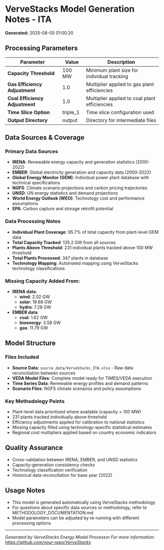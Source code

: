 # VerveStacks Model Generation Notes - ITA

**Generated:** 2025-08-05 01:00:20

## Processing Parameters

| Parameter | Value | Description |
|-----------|-------|-------------|
| **Capacity Threshold** | 100 MW | Minimum plant size for individual tracking |
| **Gas Efficiency Adjustment** | 1.0 | Multiplier applied to gas plant efficiencies |
| **Coal Efficiency Adjustment** | 1.0 | Multiplier applied to coal plant efficiencies |
| **Time Slice Option** | triple_1 | Time slice configuration used |
| **Output Directory** | output | Directory for intermediate files |

## Data Sources & Coverage

### Primary Data Sources
- **IRENA**: Renewable energy capacity and generation statistics (2000-2022)
- **EMBER**: Global electricity generation and capacity data (2000-2022)
- **Global Energy Monitor (GEM)**: Individual power plant database with technical specifications
- **NGFS**: Climate scenario projections and carbon pricing trajectories
- **UNSD**: UN energy statistics and demand projections
- **World Energy Outlook (WEO)**: Technology cost and performance assumptions
- **EPA**: Carbon capture and storage retrofit potential

### Data Processing Notes
- **Individual Plant Coverage**: 95.7% of total capacity from plant-level GEM data
- **Total Capacity Tracked**: 135.2 GW from all sources
- **Plants Above Threshold**: 231 individual plants tracked above 100 MW threshold
- **Total Plants Processed**: 347 plants in database
- **Technology Mapping**: Automated mapping using VerveStacks technology classifications

### Missing Capacity Added From:
- **IRENA data**:
  - **wind**: 2.02 GW
  - **solar**: 19.88 GW
  - **hydro**: 7.28 GW
- **EMBER data**:
  - **coal**: 1.62 GW
  - **bioenergy**: 3.58 GW
  - **gas**: 11.79 GW

## Model Structure

### Files Included
- **Source Data**: `source_data/VerveStacks_ITA.xlsx` - Raw data reconciliation between sources
- **VEDA Model Files**: Complete model ready for TIMES/VEDA execution
- **Time Series Data**: Renewable energy profiles and demand patterns
- **Scenario Files**: NGFS climate scenarios and policy assumptions

### Key Methodology Points
- Plant-level data prioritized where available (capacity > 100 MW)
- 231 plants tracked individually above threshold
- Efficiency adjustments applied for calibration to national statistics
- Missing capacity filled using technology-specific statistical estimates
- Regional cost multipliers applied based on country economic indicators

## Quality Assurance
- Cross-validation between IRENA, EMBER, and UNSD statistics
- Capacity-generation consistency checks
- Technology classification verification
- Historical data reconciliation for base year (2022)

## Usage Notes
- This model is generated automatically using VerveStacks methodology
- For questions about specific data sources or methodology, refer to METHODOLOGY_DOCUMENTATION.md
- Model parameters can be adjusted by re-running with different processing options

---
*Generated by VerveStacks Energy Model Processor*
*For more information: https://github.com/your-repo/VerveStacks*
